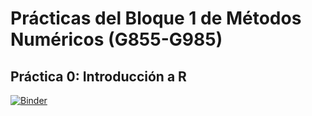 # Prácticas del Bloque 1 de Métodos Numéricos (G855-G985)

## Práctica 0: Introducción a R

[![Binder](https://mybinder.org/badge_logo.svg)](https://mybinder.org/v2/gh/InMaths/Practicas_R/HEAD?labpath=G855-G985_Metodos_Numericos_Bloque_I%2FP0_intro.ipynb)

